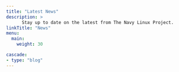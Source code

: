 ```yaml
---
title: "Latest News"
description: >
      Stay up to date on the latest from The Navy Linux Project.
linkTitle: "News"
menu:
  main:
    weight: 30

cascade:
- type: "blog"
---
```


